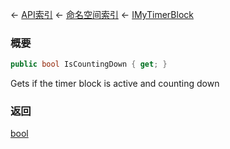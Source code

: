 ← [API索引](Api-Index) ← [命名空间索引](Namespace-Index) ← [IMyTimerBlock](SpaceEngineers.Game.ModAPI.Ingame.IMyTimerBlock)

### 概要

```csharp
public bool IsCountingDown { get; }
```

Gets if the timer block is active and counting down

### 返回

[bool](https://docs.microsoft.com/en-us/dotnet/api/System.Boolean?view=netframework-4.6)


